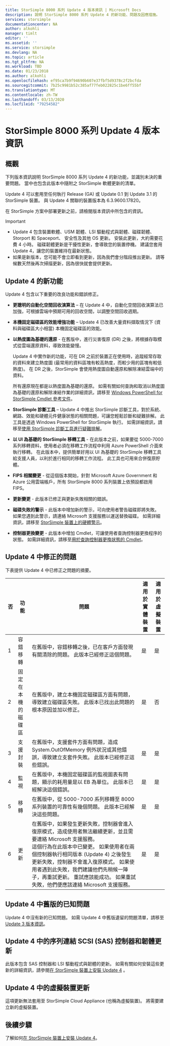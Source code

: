 ```yaml
---
title: StorSimple 8000 系列 Update 4 版本資訊 | Microsoft Docs
description: 說明 StorSimple 8000 系列 Update 4 的新功能、問題及因應措施。
services: storsimple
documentationcenter: NA
author: alkohli
manager: timlt
editor: ''
ms.assetid: ''
ms.service: storsimple
ms.devlang: NA
ms.topic: article
ms.tgt_pltfrm: NA
ms.workload: TBD
ms.date: 01/23/2018
ms.author: alkohli
ms.openlocfilehash: ef95ca7b9f94690b607e37fbf5d9378c2f2bcfda
ms.sourcegitcommit: 7b25c9981b52c385af77feb022825c1be6ff55bf
ms.translationtype: MT
ms.contentlocale: zh-TW
ms.lasthandoff: 03/13/2020
ms.locfileid: "79254582"
---
```

# <a name="storsimple-8000-series-update-4-release-notes"></a>StorSimple 8000 系列 Update 4 版本資訊

## <a name="overview"></a>概觀

下列版本資訊說明 StorSimple 8000 系列 Update 4 的新功能，並識別未決的重要問題。 當中也包含此版本中隨附之 StorSimple 軟體更新的清單。 

Update 4 可以套用至任何執行 Release (GA) 或 Update 0.1 到 Update 3.1 的 StorSimple 裝置。 與 Update 4 關聯的裝置版本為 6.3.9600.17820。

在 StorSimple 方案中部署更新之前，請檢閱版本資訊中所包含的資訊。

> [!IMPORTANT]
> * Update 4 包含裝置軟體、USM 韌體、LSI 驅動程式與韌體、磁碟韌體、Storport 和 Spaceport、 安全性及其他 OS 更新。 安裝此更新，大約需要花費 4 小時。 磁碟韌體更新是干擾性更新，會導致您的裝置停機。 建議您套用 Update 4，讓您的裝置維持在最新狀態。 
> * 如果是新版本，您可能不會立即看到更新，因為我們會分階段推出更新。 請等候數天然後再次掃描更新，因為很快就會提供更新。

## <a name="whats-new-in-update-4"></a>Update 4 的新功能

Update 4 包含以下重要的改良功能和錯誤修正。

* **更聰明的自動化空間回收演算法** – 在 Update 4 中，自動化空間回收演算法已加強，可根據雲端中預期可用的回收空間，以調整空間回收週期。 

* **本機固定磁碟區的效能增強功能** – Update 4 已改善大量資料擷取情況下 (資料與磁碟區大小相當) 本機固定磁碟區的效能。

* **以熱度圖為基礎的還原** - 在舊版中，進行災害復原 (DR) 之後，將根據存取模式從雲端還原資料，導致效能變慢。 

    Update 4 中實作新的功能，可在 DR 之前於裝置正在使用時，追蹤經常存取的資料來建立熱度圖 (最常用的資料區塊有較高熱度，而較少用的區塊有較低熱度)。 在 DR 之後，StorSimple 會使用熱度圖自動還原和解除凍結雲端中的資料。 

    所有還原現在都是以熱度圖為基礎的還原。 如需有關如何查詢和取消以熱度圖為基礎的還原和解除凍結作業的詳細資訊，請移至 [Windows PowerShell for StorSimple Cmdlet 參考文件](https://technet.microsoft.com/library/dn688168.aspx)。

* **StorSimple 診斷工具** – Update 4 中推出 StorSimple 診斷工具，對於系統、網路、效能和硬體元件健康狀態的相關問題，可讓您輕鬆診斷和疑難排解。 此工具是透過 Windows PowerShell for StorSimple 執行。 如需詳細資訊，請移至[使用 StorSimple 診斷工具進行疑難排解](storsimple-8000-diagnostics.md)。

* **以 UI 為基礎的 StorSimple 移轉工具** - 在此版本之前，如果要從 5000-7000 系列移轉資料，使用者必須在移轉工作流程中利用 Azure PowerShell 介面來執行移轉。 在此版本中，提供簡單好用以 UI 為基礎的 StorSimple 移轉工具給支援人員，以利於進行相同的移轉工作流程。 此工具也可用來合併復原貯體。 

* **FIPS 相關變更** - 從這個版本開始，針對 Microsoft Azure Government 和 Azure 公用雲端帳戶，所有 StorSimple 8000 系列裝置上依預設都啟用 FIPS。

* **更新變更** - 此版本已修正與更新失敗相關的錯誤。

* **磁碟失敗的警示** - 此版本中增加新的警示，可向使用者警告磁碟即將失敗。 如果您遇到此警示，請連絡 Microsoft 支援服務以運送替換磁碟。 如需詳細資訊，請移至 [StorSimple 裝置上的硬體警示](storsimple-8000-manage-alerts.md#hardware-alerts)。

* **控制器更換變更** - 此版本中增加 Cmdlet，可讓使用者查詢控制器更換程序的狀態。 如需詳細資訊，請移至[用於查詢控制器更換狀態的 Cmdlet](https://technet.microsoft.com/library/dn688168.aspx)。


## <a name="issues-fixed-in-update-4"></a>Update 4 中修正的問題

下表提供 Update 4 中已修正之問題的摘要。    

| 否 | 功能 | 問題 | 適用於實體裝置 | 適用於虛擬裝置 |
| --- | --- | --- | --- | --- |
| 1 |容錯移轉 |在舊版中，容錯移轉之後，已在客戶方面發現有關清除的問題。 此版本已經修正這個問題。 |是 |是 |
| 2 |固定在本機的磁碟區 |在舊版中，建立本機固定磁碟區方面有問題，導致建立磁碟區失敗。 此版本已找出此問題的根本原因並加以修正。 |是 |否 |
| 3 |支援封裝 |在舊版中，支援套件方面有問題，造成 System.OutOfMemory 例外狀況或其他錯誤，導致建立支套件失敗。 此版本已經修正這些錯誤。 |是 |是 |
| 4 |監視 |在舊版中，本機固定磁碟區的監視圖表有問題，顯示的耗用量是以 EB 為單位。 此版本已經解決這個錯誤。 |是 |是 |
| 5 |移轉 |在舊版中，從 5000-7000 系列移轉至 8000 系列裝置的可靠性有幾個問題。 此版本已經解決這些問題。 |是 |是 |
| 6 |更新 |在舊版中，如果發生更新失敗，控制器會進入復原模式，造成使用者無法繼續更新，並且需要連絡 Microsoft 支援服務。 <br> 這個行為在此版本中已變更。 如果使用者在兩個控制器執行相同版本 (Update 4) 之後發生更新失敗，控制器不會進入復原模式。 如果使用者遇到此失敗，我們建議他們先稍候一陣子，再重試更新。 重試應該能成功。 如果重試失敗，他們便應該連絡 Microsoft 支援服務。 |是 |是 |


## <a name="known-issues-in-update-4-from-previous-releases"></a>Update 4 中舊版的已知問題

Update 4 中沒有新的已知問題。 如需 Update 4 中舊版遺留的問題清單，請移至 [Update 3 版本資訊](storsimple-update3-release-notes.md#known-issues-in-update-3)。

## <a name="serial-attached-scsi-sas-controller-and-firmware-updates-in-update-4"></a>Update 4 中的序列連結 SCSI (SAS) 控制器和韌體更新

此版本包含 SAS 控制器和 LSI 驅動程式與韌體的更新。 如需有關如何安裝這些更新的詳細資訊，請參閱[在 StorSimple 裝置上安裝 Update 4](storsimple-install-update-4.md) 。

## <a name="virtual-device-updates-in-update-4"></a>Update 4 中的虛擬裝置更新

這項更新無法套用至 StorSimple Cloud Appliance (也稱為虛擬裝置)。 將需要建立新的虛擬裝置。 

## <a name="next-step"></a>後續步驟

了解如何[在 StorSimple 裝置上安裝 Update 4](storsimple-install-update-4.md)。

